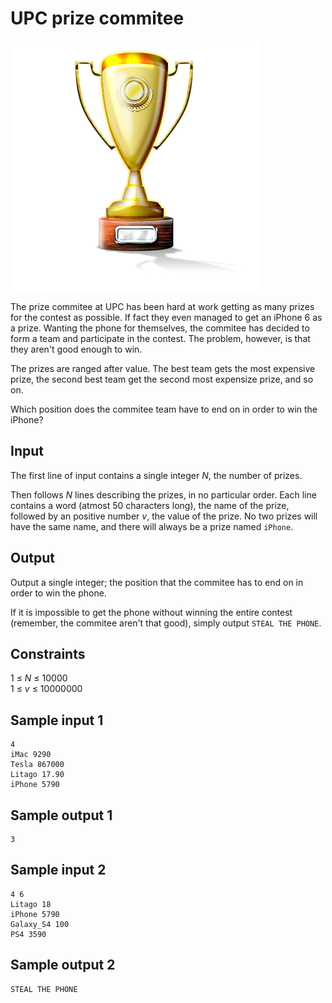 # UPC prize commitee
![](../images/prize.png)

The prize commitee at UPC has been hard at work getting as many prizes for the
contest as possible. If fact they even managed to get an iPhone 6 as a prize.
Wanting the phone for themselves, the commitee has decided to form a team and
participate in the contest. The problem, however, is that they aren't good
enough to win.

The prizes are ranged after value. The best team gets the most expensive prize,
the second best team get the second most expensize prize, and so on.

Which position does the commitee team have to end on in order to win the
iPhone?

## Input
The first line of input contains a single integer _N_, the number of prizes.

Then follows _N_ lines describing the prizes, in no particular order. Each line
contains a word (atmost 50 characters long), the name of the prize, followed
by an positive number _v_, the value of the prize. No two prizes will have the
same name, and there will always be a prize named `iPhone`.

## Output
Output a single integer; the position that the commitee has to end on in order
to win the phone.

If it is impossible to get the phone without winning the entire contest
(remember, the commitee aren't that good), simply output `STEAL THE PHONE`.

## Constraints
1 &le; _N_ &le; 10000  
1 &le; _v_ &le; 10000000

## Sample input 1
```
4
iMac 9290
Tesla 867000
Litago 17.90
iPhone 5790
```

## Sample output 1
```
3
```

## Sample input 2
```
4 6
Litago 18
iPhone 5790
Galaxy_S4 100
PS4 3590
```

## Sample output 2
```
STEAL THE PHONE
```
